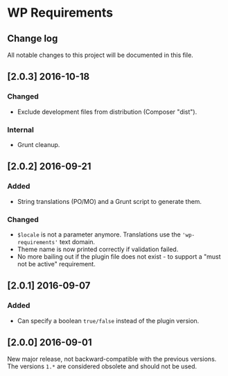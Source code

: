 # WP Requirements
## Change log

All notable changes to this project will be documented in this file.

## [2.0.3] 2016-10-18

### Changed
- Exclude development files from distribution (Composer "dist").

### Internal
- Grunt cleanup.

## [2.0.2] 2016-09-21
### Added
- String translations (PO/MO) and a Grunt script to generate them.

### Changed
- `$locale` is not a parameter anymore. Translations use the `'wp-requirements'` text domain.
- Theme name is now printed correctly if validation failed.
- No more bailing out if the plugin file does not exist - to support a "must not be active" requirement.

## [2.0.1] 2016-09-07
### Added
- Can specify a boolean `true/false` instead of the plugin version.

## [2.0.0] 2016-09-01
New major release, not backward-compatible with the previous versions.
The versions `1.*` are considered obsolete and should not be used.


